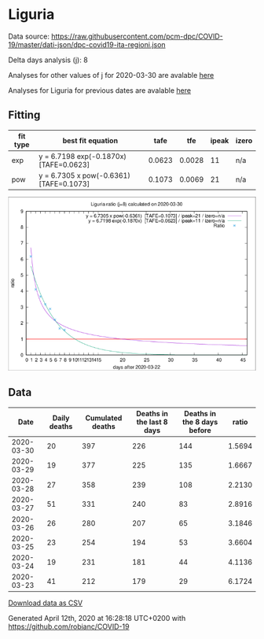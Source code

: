 # Liguria

Data source: https://raw.githubusercontent.com/pcm-dpc/COVID-19/master/dati-json/dpc-covid19-ita-regioni.json

Delta days analysis (j): 8

Analyses for other values of j for 2020-03-30 are avalable [here](../README.md)

Analyses for Liguria for previous dates are avalable [here](../../README.md)

## Fitting 
|fit type|best fit equation|tafe|tfe|ipeak|izero|
|-------|-----|--------|------|---|---|
|exp|y = 6.7198 exp(-0.1870x)  [TAFE=0.0623]|0.0623|0.0028|11|n/a|
|pow|y = 6.7305 x pow(-0.6361)  [TAFE=0.1073]|0.1073|0.0069|21|n/a|

![Plot](COVID-19_liguria_j8_2020-03-30.png)

## Data
|Date|Daily deaths|Cumulated deaths|Deaths in the last 8 days|Deaths in the 8 days before|ratio|
|----|----------|-----------|-------|--------------------|-----|
|2020-03-30|20|397|226|144|1.5694|
|2020-03-29|19|377|225|135|1.6667|
|2020-03-28|27|358|239|108|2.2130|
|2020-03-27|51|331|240|83|2.8916|
|2020-03-26|26|280|207|65|3.1846|
|2020-03-25|23|254|194|53|3.6604|
|2020-03-24|19|231|181|44|4.1136|
|2020-03-23|41|212|179|29|6.1724|

[Download data as CSV](COVID-19_liguria_j8_2020-03-30.csv)

Generated April 12th, 2020 at 16:28:18 UTC+0200 with https://github.com/robianc/COVID-19

